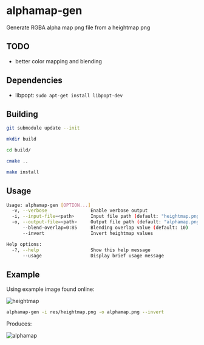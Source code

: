 # alphamap-gen
Generate RGBA alpha map png file from a heightmap png

## TODO

- better color mapping and blending

## Dependencies

- libpopt: `sudo apt-get install libpopt-dev`

## Building

```bash
git submodule update --init

mkdir build

cd build/

cmake ..

make install
```

## Usage

```bash
Usage: alphamap-gen [OPTION...]
  -v, --verbose                Enable verbose output
  -i, --input-file=<path>      Input file path (default: "heightmap.png")
  -o, --output-file=<path>     Output file path (default: "alphamap.png")
      --blend-overlap=0:85     Blending overlap value (default: 10)
      --invert                 Invert heightmap values

Help options:
  -?, --help                   Show this help message
      --usage                  Display brief usage message
```

## Example

Using example image found online:

![heightmap](res/heightmap.png)

```bash
alphamap-gen -i res/heightmap.png -o alphamap.png --invert
```

Produces:

![alphamap](res/alphamap.png)
